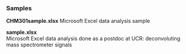 ### Samples 


**CHM301sample.xlsx**
Microsoft Excel data analysis sample 

**sample.xlsx**  
Microsoft Excel data analysis done as a postdoc at UCR: deconvoluting mass spectrometer signals



